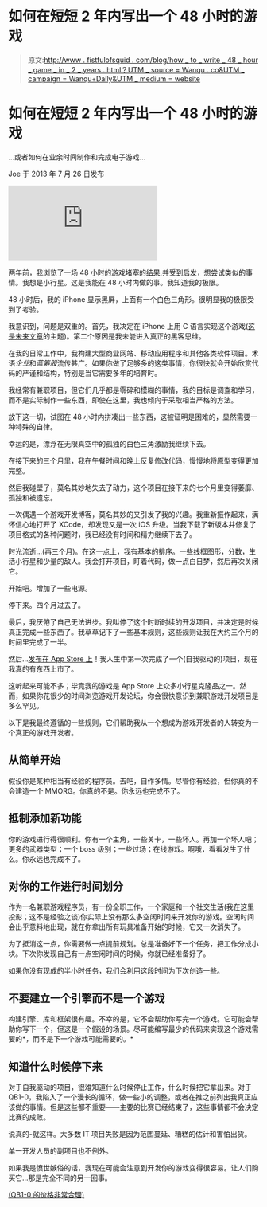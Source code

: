 # 如何在短短 2 年内写出一个 48 小时的游戏

> 原文:[http://www . fistfulofsquid . com/blog/how _ to _ write _ 48 _ hour _ game _ in _ 2 _ years . html？UTM _ source = Wanqu . co&UTM _ campaign = Wanqu+Daily&UTM _ medium = website](http://www.fistfulofsquid.com/blog/how_to_write_48_hour_game_in_2_years.html?utm_source=wanqu.co&utm_campaign=Wanqu+Daily&utm_medium=website)

# 如何在短短 2 年内写出一个 48 小时的游戏

...或者如何在业余时间制作和完成电子游戏...

Joe 于 2013 年 7 月 26 日发布

<iframe src="https://www.youtube.com/embed/gJkFGrNRVbY" frameborder="0" allowfullscreen="">VIDEO</iframe>

两年前，我浏览了一场 48 小时的游戏堵塞的[结果](http://www.ludumdare.com/compo/ludum-dare-21/?action=preview&uid=398),并受到启发，想尝试类似的事情。我想是小行星。这是我能在 48 小时内做的事。我知道我的极限。

48 小时后，我的 iPhone 显示黑屏，上面有一个白色三角形。很明显我的极限受到了考验。

我意识到，问题是双重的。首先，我决定在 iPhone 上用 C 语言实现这个游戏([这是未来文章](how_to_make_games_the_hard_way.html)的主题)。第二个原因是我未能进入真正的黑客思维。

在我的日常工作中，我构建大型商业网站、移动应用程序和其他各类软件项目。术语*企业*和*蓝筹股*流传甚广。如果你做了足够多的这类事情，你很快就会开始欣赏代码的严谨和结构，特别是当它需要多年的培育时。

我经常有兼职项目，但它们几乎都是零碎和模糊的事情，我的目标是调查和学习，而不是实际制作一些东西，即使在这里，我也倾向于采取相当严格的方法。

放下这一切，试图在 48 小时内拼凑出一些东西，这被证明是困难的，显然需要一种特殊的自律。

幸运的是，漂浮在无限真空中的孤独的白色三角激励我继续下去。

在接下来的三个月里，我在午餐时间和晚上反复修改代码，慢慢地将原型变得更加完整。

然后我碰壁了，莫名其妙地失去了动力，这个项目在接下来的七个月里变得萎靡、孤独和被遗忘。

一次偶遇一个游戏开发博客，莫名其妙的又引发了我的兴趣。我重新振作起来，满怀信心地打开了 XCode，却发现又是一次 iOS 升级。当我下载了新版本并修复了项目格式的各种问题时，我已经没有时间和精力继续下去了。

时光流逝...(再三个月)。在这一点上，我有基本的排序。一些线框图形，分数，生活小行星和少量的敌人。我会打开项目，盯着代码，做一点白日梦，然后再次关闭它。

开始吧。增加了一些电源。

停下来。四个月过去了。

最后，我厌倦了自己无法进步。我叫停了这个时断时续的开发项目，并决定是时候真正完成一些东西了。我草草记下了一些基本规则，这些规则让我在大约三个月的时间里完成了一半。

然后...[发布在 App Store 上](https://itunes.apple.com/gb/app/qb1-0/id989626858)！我人生中第一次完成了一个(自我驱动的)项目，现在我真的有东西上市了。

这听起来可能不多；毕竟我的游戏是 App Store 上众多小行星克隆品之一。然而，如果你花很少的时间浏览游戏开发论坛，你会很快意识到兼职游戏开发项目是多么罕见。

以下是我最终遵循的一些规则，它们帮助我从一个想成为游戏开发者的人转变为一个真正的游戏开发者。

## 从简单开始

假设你是某种相当有经验的程序员。去吧，自作多情。尽管你有经验，但你真的不会建造一个 MMORG。你真的不是。你永远也完成不了。

## 抵制添加新功能

你的游戏进行得很顺利。你有一个主角，一些关卡，一些坏人。再加一个坏人吧；更多的武器类型；一个 boss 级别；一些过场；在线游戏。啊哦，看看发生了什么。你永远也完成不了。

## 对你的工作进行时间划分

作为一名兼职游戏程序员，有一份全职工作，一个家庭和一个社交生活(我在这里投影；这不是经验之谈)你实际上没有那么多空闲时间来开发你的游戏。空闲时间会出乎意料地出现，就在你拿出所有玩具准备开始的时候，它又一次消失了。

为了抵消这一点，你需要做一点提前规划。总是准备好下一个任务，把工作分成小块。下次你发现自己有一点空闲时间的时候，你就已经准备好了。

如果你没有现成的半小时任务，我们会利用这段时间为下次创造一些。

## 不要建立一个引擎而不是一个游戏

构建引擎、库和框架很有趣。不幸的是，它不会帮助你写完一个游戏。它可能会帮助你写下一个，但这是一个假设的场景。尽可能编写最少的代码来实现这个游戏需要的*，而不是下一个游戏可能需要的。*

## 知道什么时候停下来

对于自我驱动的项目，很难知道什么时候停止工作，什么时候把它拿出来。对于 QB1-0，我陷入了一个漫长的循环，做一些小的调整，或者在推之前列出我真正应该做的事情。但是这些都不重要——主要的比赛已经结束了，这些事情都不会决定比赛的成败。

说真的-就这样。大多数 IT 项目失败是因为范围蔓延、糟糕的估计和害怕出货。

单一开发人员的副项目也不例外。

如果我是愤世嫉俗的话，我现在可能会注意到开发你的游戏变得很容易。让人们购买它...那是完全不同的另一回事。

[(QB1-0 的价格非常合理)](https://itunes.apple.com/gb/app/qb1-0/id989626858)